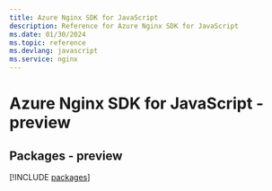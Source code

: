 ```yaml
---
title: Azure Nginx SDK for JavaScript
description: Reference for Azure Nginx SDK for JavaScript
ms.date: 01/30/2024
ms.topic: reference
ms.devlang: javascript
ms.service: nginx
---
```

# Azure Nginx SDK for JavaScript - preview
## Packages - preview
[!INCLUDE [packages](nginx-index.md)]